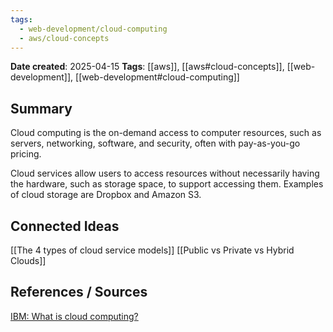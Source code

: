```yaml
---
tags:
  - web-development/cloud-computing
  - aws/cloud-concepts
---
```


**Date created**: 2025-04-15
**Tags**: [[aws]], [[aws#cloud-concepts]], [[web-development]], [[web-development#cloud-computing]]

## Summary

Cloud computing is the on-demand access to computer resources, such as servers, networking, software, and security, often with pay-as-you-go pricing.

Cloud services allow users to access resources without necessarily having the hardware, such as storage space, to support accessing them. Examples of cloud storage are Dropbox and Amazon S3.

## Connected Ideas

[[The 4 types of cloud service models]]
[[Public vs Private vs Hybrid Clouds]]
## References / Sources

[IBM: What is cloud computing?](https://www.ibm.com/think/topics/cloud-computing)


